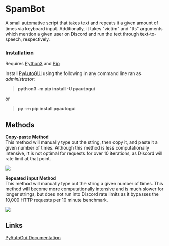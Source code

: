 # SpamBot
A small automative script that takes text and repeats it a given amount of times via keyboard input. Additionally, it takes "victim" and "tts" arguments which mention a given user on Discord and run the text through text-to-speech, respectively.

### Installation
  Requires [Python3](https://www.python.org/downloads/) and [Pip](https://pypi.org/project/pip/)
   
  Install [PyAutoGUI](https://pyautogui.readthedocs.io/en/latest/) using the following in any command line ran as *administrator*:
  > **python3 -m pip install -U pyautogui**
 
  or
  > **py -m pip install pyautogui**

## Methods
**Copy-paste Method**  
This method will manually type out the string, then copy it, and paste it a given number of times. Although this method is less computationally intensive, it is not optimal for requests for over 10 iterations, as Discord will rate limit at that point.   

![](https://media1.giphy.com/media/wLKt8KnNMavXGUYVbM/giphy.gif?cid=790b7611f2d07cd415437afd0b2feb3ada648a302198c888&rid=giphy.gif&ct=g)

**Repeated input Method**  
This method will manually type out the string a given number of times. This method will become more computationally intensive and is much slower for longer strings, but does not run into Discord rate limits as it bypasses the 10,000 HTTP requests per 10 minute benchmark.   

![](https://media4.giphy.com/media/oeLa0Ac7Rl7ye24Dkp/giphy.gif?cid=790b7611d179f72808843ef329126eeb54fa1e5facd53e97&rid=giphy.gif&ct=g)

## Links
[PyAutoGui Documentation](https://pyautogui.readthedocs.io/en/latest/)

